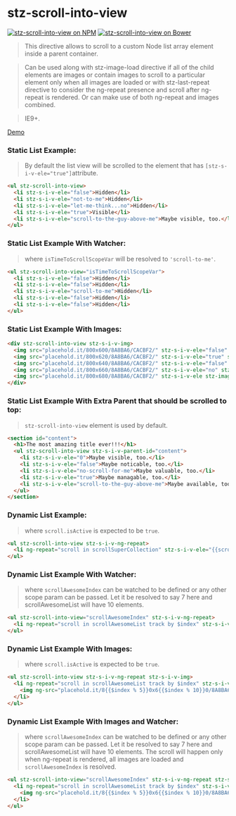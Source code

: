 # stz-scroll-into-view

[![stz-scroll-into-view on NPM](https://img.shields.io/npm/v/stz-scroll-into-view.svg)](https://www.npmjs.com/package/stz-scroll-into-view)
[![stz-scroll-into-view on Bower](https://img.shields.io/bower/v/stz-scroll-into-view.svg)](http://bower.io/search/?q=stz-scroll-into-view)

> This directive allows to scroll to a custom Node list array element inside a parent container.

> Can be used along with stz-image-load directive if all of the child elements are images or contain images to scroll to a particular element only when all images are loaded or with stz-last-repeat directive to consider the ng-repeat presence and scroll after ng-repeat is rendered. Or can make use of both ng-repeat and images combined.

> IE9+.

[Demo](http://slantz.github.io/angular-scroll-into-view/)

### Static List Example:
> By default the list view will be scrolled to the element that has ```[stz-s-i-v-ele="true"]```attribute.

```html
<ul stz-scroll-into-view>
  <li stz-s-i-v-ele="false">Hidden</li>
  <li stz-s-i-v-ele="not-to-me">Hidden</li>
  <li stz-s-i-v-ele="let-me-think...no">Hidden</li>
  <li stz-s-i-v-ele="true">Visible</li>
  <li stz-s-i-v-ele="scroll-to-the-guy-above-me">Maybe visible, too.</li>
</ul>
```

### Static List Example With Watcher:
> where ```isTimeToScrollScopeVar``` will be resolved to ```'scroll-to-me'```.

```html
<ul stz-scroll-into-view="isTimeToScrollScopeVar">
  <li stz-s-i-v-ele="false">Hidden</li>
  <li stz-s-i-v-ele="false">Hidden</li>
  <li stz-s-i-v-ele="scroll-to-me">Hidden</li>
  <li stz-s-i-v-ele="false">Hidden</li>
  <li stz-s-i-v-ele="false">Hidden</li>
</ul>
```

### Static List Example With Images:
```html
<div stz-scroll-into-view stz-s-i-v-img>
  <img src="placehold.it/800x600/8A8BA6/CACBF2/" stz-s-i-v-ele="false" stz-image-load alt="I think I deserve to be scrolled to!"/>
  <img src="placehold.it/800x620/8A8BA6/CACBF2/" stz-s-i-v-ele="true" stz-image-load alt="I think I deserve to be scrolled to!"/>
  <img src="placehold.it/800x640/8A8BA6/CACBF2/" stz-s-i-v-ele="false" stz-image-load alt="I think I deserve to be scrolled to!"/>
  <img src="placehold.it/800x660/8A8BA6/CACBF2/" stz-s-i-v-ele="no" stz-image-load alt="I think I deserve to be scrolled to!"/>
  <img src="placehold.it/800x680/8A8BA6/CACBF2/" stz-s-i-v-ele stz-image-load alt="I think I deserve to be scrolled to!"/>
</div>
```

### Static List Example With Extra Parent that should be scrolled to top:
> ```stz-scroll-into-view``` element is used by default.

```html
<section id="content">
  <h1>The most amazing title ever!!!</h1>
  <ul stz-scroll-into-view stz-s-i-v-parent-id="content">
    <li stz-s-i-v-ele="0">Maybe visible, too.</li>
    <li stz-s-i-v-ele="false">Maybe noticable, too.</li>
    <li stz-s-i-v-ele="no-scroll-for-me">Maybe valuable, too.</li>
    <li stz-s-i-v-ele="true">Maybe managable, too.</li>
    <li stz-s-i-v-ele="scroll-to-the-guy-above-me">Maybe available, too.</li>
  </ul>
</section>
```

### Dynamic List Example:
> where ```scroll.isActive``` is expected to be ```true```.

```html
<ul stz-scroll-into-view stz-s-i-v-ng-repeat>
  <li ng-repeat="scroll in scrollSuperCollection" stz-s-i-v-ele="{{scroll.isActive}}" stz-last-repeat>{{scroll.title}}</li>
</ul>
```

### Dynamic List Example With Watcher:
> where ```scrollAwesomeIndex``` can be watched to be defined or any other scope param can be passed.
Let it be resolved to say 7 here and scrollAwesomeList will have 10 elements.

```html
<ul stz-scroll-into-view="scrollAwesomeIndex" stz-s-i-v-ng-repeat>
  <li ng-repeat="scroll in scrollAwesomeList track by $index" stz-s-i-v-ele="{{$index}}" stz-last-repeat>{{scroll.title}}</li>
</ul>
```

### Dynamic List Example With Images:
> where ```scroll.isActive``` is expected to be ```true```.

```html
<ul stz-scroll-into-view stz-s-i-v-ng-repeat stz-s-i-v-img>
  <li ng-repeat="scroll in scrollAwesomeList track by $index" stz-s-i-v-ele="{{scroll.isActive}}" stz-last-repeat>
    <img ng-src="placehold.it/8{{$index % 5}}0x6{{$index % 10}}0/8A8BA6/CACBF2/" stz-image-load alt="I think I deserve to be scrolled to!"/>
  </li>
</ul>
```

### Dynamic List Example With Images and Watcher:
> where ```scrollAwesomeIndex``` can be watched to be defined or any other scope param can be passed.
Let it be resolved to say 7 here and scrollAwesomeList will have 10 elements.
The scroll will happen only when ng-repeat is rendered, all images are loaded and ```scrollAwesomeIndex``` is resolved.

```html
<ul stz-scroll-into-view="scrollAwesomeIndex" stz-s-i-v-ng-repeat stz-s-i-v-img>
  <li ng-repeat="scroll in scrollAwesomeList track by $index" stz-s-i-v-ele="{{$index}}" stz-last-repeat>
    <img ng-src="placehold.it/8{{$index % 5}}0x6{{$index % 10}}0/8A8BA6/CACBF2/" stz-image-load alt="I think I deserve to be scrolled to!"/>
  </li>
</ul>
```

